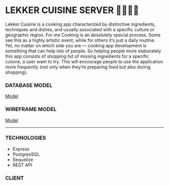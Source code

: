 # LEKKER CUISINE SERVER 🥕🥗👩‍🍳

Lekker Cuisine is a cooking app characterized by distinctive ingredients, techniques and dishes, and usually associated with a specific culture or geographic region. For me Cooking is an absolutely special process. Some see this as a highly artistic event, while for others it’s just a daily routine. Yet, no matter on which side you are — cooking app development is something that can help lots of people. So helping people more elaborately this app consists of shopping list of missing ingredients for a specific cuisine, a user want to try. This will encourage people to use the application more frequently (not only when they’re preparing food but also during shopping).

### DATABASE MODEL

[Model](https://dbdiagram.io/d/6069e9a9ecb54e10c33e9ff0)

### WIREFRAME MODEL

[Model](https://wireframepro.mockflow.com/editor.jsp?editor=off&publicid=Mf8de6daaa49a02f7bcc5d8170ca9768f1617554078389&projectid=Ma1bc87249898ec6ac46574131270eeea1617480336067&perm=Owner#/page/5b1ab357c49e4ddea9a35aafe671a938)

---

### TECHNOLOGIES

- Express
- PostgresSQL
- Sequelize
- REST API

### CLIENT
